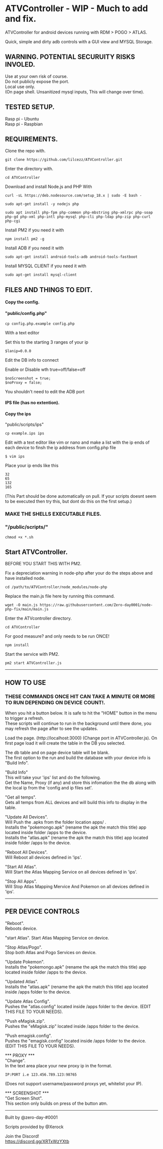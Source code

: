# ATVController - WIP - Much to add and fix. 

ATVController for android devices running with RDM > POGO > ATLAS. 

Quick, simple and dirty adb controls with a GUI view and MYSQL Storage. 

## WARNING. POTENTIAL SECURUITY RISKS INVOLED.

Use at your own risk of course.  
Do not publicly expose the port.  
Local use only.  
(On page shell. Unsanitized mysql inputs, This will change over time).   

## TESTED SETUP.  
Rasp pi - Ubuntu   
Rasp pi - Raspbian
  
## REQUIREMENTS.  

Clone the repo with.  
```
git clone https://github.com/lilcezz/ATVController.git
```

Enter the directory with.  
```
cd ATVController
```

Download and install Node.js and PHP With  
```
curl -sL https://deb.nodesource.com/setup_18.x | sudo -E bash -
```

```
sudo apt-get install -y nodejs php
```

```
sudo apt install php-fpm php-common php-mbstring php-xmlrpc php-soap php-gd php-xml php-intl php-mysql php-cli php-ldap php-zip php-curl php-cgi
```

Install PM2 if you need it with  
```
npm install pm2 -g
```

Install ADB if you need it with  
```
sudo apt-get install android-tools-adb android-tools-fastboot
```

Install MYSQL CLIENT if you need it with
```
sudo apt-get install mysql-client  
```

## FILES AND THINGS TO EDIT.  

#### Copy the config.   
#### "public/config.php"  
```
cp config.php.example config.php
```

With a text editor   

Set this to the starting 3 ranges of your ip  
```
$lanip=0.0.0 
```

Edit the DB info to connect  

Enable or Disable wth true=off/false=off  
```
$noScreenshot = true;
$noProxy = false;
```

You shouldn't need to edit the ADB port  

#### IPS file (has no extention).  
#### Copy the ips  
"public/scripts/ips"  
```
cp example.ips ips
```

Edit with a text editor like vim or nano and make a list with the ip ends of each device to finsh the ip address from config.php file  
```
$ vim ips
```
Place your ip ends like this  
```
32  
65
132
165
```
(This Part should be done automatically on pull. If your scripts doesnt seem to be executed then try this, but dont do this on the first setup.)
### MAKE THE SHELLS EXECUTABLE FILES.  
### "/public/scripts/"  
```
chmod +x *.sh
```

## Start ATVController.  

BEFORE YOU START THIS WITH PM2.  

Fix a depreciation warning in node-php after your do the steps above and have installed node.  
```
cd /path/to/ATVController/node_modules/node-php
```

Replace the main.js file here by running this command.  
```
wget -O main.js https://raw.githubusercontent.com/Zero-day0001/node-php-fix/main/main.js
```

Enter the ATVcontroller directory.  
```
cd ATVController
```

For good measure? and only needs to be run ONCE!
```
npm install
```

Start the service with PM2.  
```
pm2 start ATVController.js
```
-------------------------------------------------------------------

## HOW TO USE  

### THESE COMMANDS ONCE HIT CAN TAKE A MINUTE OR MORE TO RUN DEPENDING ON DEVICE COUNT!.  
When you hit a button below. It is safe to hit the "HOME" button in the menu to trigger a refresh.  
These scripts will continue to run in the background until there done, you may refresh the page after to see the updates.  

Load the page. (http://localhost:3000) (Change port in ATVController.js). 
On first page load it will create the table in the DB you selected.  

The db table and on page device table will be blank.  
The first option to the run and build the database with your device info is "Build Info".  

"Build Info"  
This will take your 'ips' list and do the following.  
Get the Name, Proxy (if any) and store this infomation the the db along with the local ip from the 'config and ip files set'.  

"Get all temps".  
Gets all temps from ALL devices and will build this info to display in the table.  

"Update All Devices".  
Will Push the .apks from the folder location apps/ .  
Installs the "pokemongo.apk" (rename the apk the match this title) app located inside folder /apps to the device.  
Installs the "atlas.apk" (rename the apk the match this title) app located inside folder /apps to the device.

"Reboot All Devices".   
Will Reboot all devices defined in 'ips'.  

"Start All Atlas".  
Will Start the Atlas Mapping Service on all devices defined in 'ips'.  

"Stop All Apps".  
Will Stop Atlas Mapping Mervice And Pokemon on all devices defined in 'ips'.  

-------------------------------------------------------------------

## PER DEVICE CONTROLS

"Reboot".  
Reboots device.

"start Atlas". 
Start Atlas Mapping Service on device.

"Stop Atlas/Pogo".  
Stop both Atlas and Pogo Services on device.

"Update Pokemon".  
Installs the "pokemongo.apk" (rename the apk the match this title) app located inside folder /apps to the device.  

"Updated Atlas".  
Installs the "atlas.apk" (rename the apk the match this title) app located inside /apps folder to the device.  

"Update Atlas Config".  
Pushes the "atlas.config" located inside /apps folder to the device. (EDIT THIS FILE TO YOUR NEEDS).  

"Push eMagisk.zip".  
Pushes the "eMagisk.zip" located inside /apps folder to the device.

"Push emagisk.config".  
Pushes the "emagisk.config" located inside /apps folder to the device. (EDIT THIS FILE TO YOUR NEEDS).  

*** PROXY ***  
"Change".  
In the text area place your new proxy ip in the format.  
```
IP:PORT i.e 123.456.789.123:98765
```
(Does not support username/password proxys yet, whitelist your IP).  
 
*** SCREENSHOT ***  
"Get Screen Shot".  
This section only builds on press of the button atm.



-------------------------------------------------------------------

Built by @zero-day-#0001  

Scripts provided by @Xerock  

Join the Discord!  
https://discord.gg/XRTxWzYXtb
